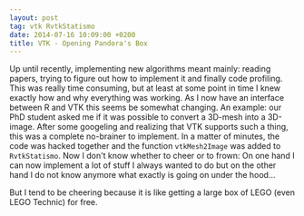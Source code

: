 ```yaml
---
layout: post
tag: vtk RvtkStatismo
date: 2014-07-16 10:09:00 +0200
title: VTK - Opening Pandora's Box
---
```


Up until recently, implementing new algorithms meant mainly: reading papers, trying to figure out how to implement it and finally code profiling. This was really time consuming, but at least at some point in time I knew exactly how and why everything was working. As I now have an interface between R and VTK this seems be somewhat changing. An example: our PhD student asked me if it was possible to convert a 3D-mesh into a 3D-image. After some googeling and realizing that VTK supports such a thing, this was a complete no-brainer to implement. In a matter of minutes, the code was hacked together and the function ```vtkMesh2Image``` was added to ```RvtkStatismo```. Now I don't know whether to cheer or to frown: On one hand I can now implement a lot of stuff I always wanted to do but on the other hand I do not know anymore what exactly is going on under the hood...

But I tend to be cheering because it is like getting a large box of LEGO (even LEGO Technic) for free.
